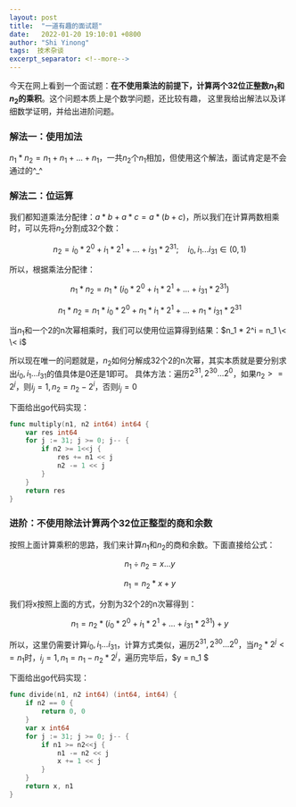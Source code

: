 ```yaml
---
layout: post 
title:  "一道有趣的面试题"
date:   2022-01-20 19:10:01 +0800 
author: "Shi Yinong"
tags:  技术杂谈
excerpt_separator: <!--more-->
---
```

今天在网上看到一个面试题：**在不使用乘法的前提下，计算两个32位正整数$n_1$和$n_2$的乘积**。这个问题本质上是个数学问题，还比较有趣，
这里我给出解法以及详细数学证明，并给出进阶问题。
<!--more-->

### **解法一：使用加法**

$n_1 * n_2 = n_1 + n_1 + ... + n_1$，一共$n_2$个$n_1$相加，但使用这个解法，面试肯定是不会通过的^_^

### **解法二：位运算**

我们都知道乘法分配律：$a * b + a * c = a * (b+c)$，所以我们在计算两数相乘时，可以先将$n_2$分割成32个数：

$$ n_2 = i_0 * 2^0 + i_1 * 2^1 + ... + i_{31} * 2^{31} ; \quad i_0, i_1 ... i_{31} \in (0, 1) $$

所以，根据乘法分配律：

$$
n_1 * n_2 = n_1 * ( i_0 * 2^0 + i_1 * 2^1 + ... + i_{31} * 2^{31} )
$$

$$
n_1 * n_2 = n_1 * i_0 * 2^0 + n_1 * i_1 * 2^1 + ... +  n_1 * i_{31} * 2^{31} 
$$

当$n_1$和一个2的n次幂相乘时，我们可以使用位运算得到结果：$n_1 * 2^i = n_1 \< \< i$

所以现在唯一的问题就是，$n_2$如何分解成32个2的n次幂，其实本质就是要分别求出$i_0, i_1 ... i_{31}$的值具体是0还是1即可。
具体方法：遍历$2^{31}, 2^{30} ... 2^0$，如果$n_2 >= 2^j$，则$i_j = 1, n_2 = n_2 - 2^i$，否则$i_j=0$

下面给出go代码实现：
```go
func multiply(n1, n2 int64) int64 {
	var res int64
	for j := 31; j >= 0; j-- {
		if n2 >= 1<<j {
			res += n1 << j
			n2 -= 1 << j
		}
	}
	return res
}
```

### 进阶：不使用除法计算两个32位正整型的商和余数
按照上面计算乘积的思路，我们来计算$n_1$和$n_2$的商和余数。下面直接给公式：

$$
n_1 \div n_2 = x ... y
$$

$$
n_1 = n_2*x + y
$$

我们将x按照上面的方式，分割为32个2的n次幂得到：

$$
n_1 = n_2*( i_0 * 2^0 + i_1 * 2^1 + ... + i_{31} * 2^{31} ) + y
$$

所以，这里仍需要计算$i_0, i_1 ... i_{31}$，计算方式类似，遍历$2^{31}, 2^{30} ... 2^0$，当$n_2 * 2^j <= n_1$时，$i_j = 1, n_1 = n_1 - n_2 * 2^j$，遍历完毕后，$y = n_1 $

下面给出go代码实现：
```go
func divide(n1, n2 int64) (int64, int64) {
	if n2 == 0 {
		return 0, 0
	}
	var x int64
	for j := 31; j >= 0; j-- {
		if n1 >= n2<<j {
			n1 -= n2 << j
			x += 1 << j
		}
	}
	return x, n1
}
```